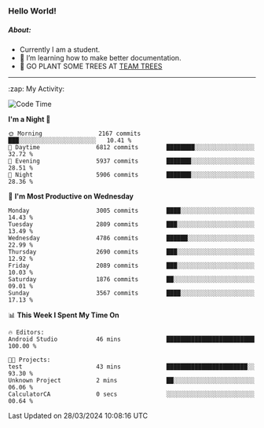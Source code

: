 ### Hello World!

##### About:
- Currently I am a student.
- 🌱 I’m learning how to make better documentation.
- 🌱 GO PLANT SOME TREES AT [TEAM TREES](https://teamtrees.org/)

---
  <summary>:zap: My Activity:</summary>
  
<!--START_SECTION:waka-->
![Code Time](http://img.shields.io/badge/Code%20Time-1%2C304%20hrs%2032%20mins-blue)

**I'm a Night 🦉** 

```text
🌞 Morning                2167 commits        ███░░░░░░░░░░░░░░░░░░░░░░   10.41 % 
🌆 Daytime                6812 commits        ████████░░░░░░░░░░░░░░░░░   32.72 % 
🌃 Evening                5937 commits        ███████░░░░░░░░░░░░░░░░░░   28.51 % 
🌙 Night                  5906 commits        ███████░░░░░░░░░░░░░░░░░░   28.36 % 
```
📅 **I'm Most Productive on Wednesday** 

```text
Monday                   3005 commits        ████░░░░░░░░░░░░░░░░░░░░░   14.43 % 
Tuesday                  2809 commits        ███░░░░░░░░░░░░░░░░░░░░░░   13.49 % 
Wednesday                4786 commits        ██████░░░░░░░░░░░░░░░░░░░   22.99 % 
Thursday                 2690 commits        ███░░░░░░░░░░░░░░░░░░░░░░   12.92 % 
Friday                   2089 commits        ███░░░░░░░░░░░░░░░░░░░░░░   10.03 % 
Saturday                 1876 commits        ██░░░░░░░░░░░░░░░░░░░░░░░   09.01 % 
Sunday                   3567 commits        ████░░░░░░░░░░░░░░░░░░░░░   17.13 % 
```


📊 **This Week I Spent My Time On** 

```text
🔥 Editors: 
Android Studio           46 mins             █████████████████████████   100.00 % 

🐱‍💻 Projects: 
test                     43 mins             ███████████████████████░░   93.30 % 
Unknown Project          2 mins              ██░░░░░░░░░░░░░░░░░░░░░░░   06.06 % 
CalculatorCA             0 secs              ░░░░░░░░░░░░░░░░░░░░░░░░░   00.64 % 
```


 Last Updated on 28/03/2024 10:08:16 UTC
<!--END_SECTION:waka-->

